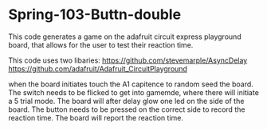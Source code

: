 # Spring-103-Buttn-double
This code generates a game on the  adafruit circuit express playground board, that allows for the user to test their reaction time. 

This code uses two libaries:
https://github.com/stevemarple/AsyncDelay
https://github.com/adafruit/Adafruit_CircuitPlayground


when the board initiates touch the A1 capitence to random seed the board.
The switch needs to be flicked to get into gamemde, where there will initiate a 5 trial mode.
The board will after delay glow one led on the side of the board.
The button needs to be pressed on the correct side to record the reaction time.
The board will report the reaction time.
